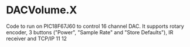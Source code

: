 # DACVolume.X
Code to run on PIC18F67J60 to control 16 channel DAC. It supports rotary encoder, 3 buttons ("Power", "Sample Rate" and "Store Defaults"), IR receiver and TCP/IP
11
12
